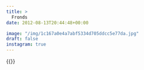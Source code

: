```yaml
---
title: >
  Fronds
date: 2012-08-13T20:44:48+00:00

image: "/img/1c167a0e4a7abf5334d705ddcc5e77da.jpg"
draft: false
instagram: true
---
```


{{<photo src="/img/1c167a0e4a7abf5334d705ddcc5e77da.jpg">}}
